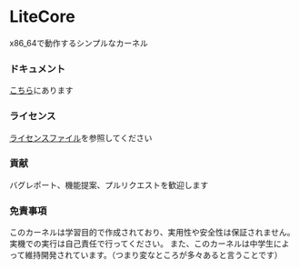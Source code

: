 # LiteCore
x86_64で動作するシンプルなカーネル

### ドキュメント
[こちら](https://core.nekogakure.jp)にあります

### ライセンス
[ライセンスファイル](https://github.com/nekogakure/LiteCore/blob/main/LICENSE)を参照してください

### 貢献
バグレポート、機能提案、プルリクエストを歓迎します

### 免責事項
このカーネルは学習目的で作成されており、実用性や安全性は保証されません。
実機での実行は自己責任で行ってください。
また、このカーネルは中学生によって維持開発されています。（つまり変なところが多々あると言うことです）
